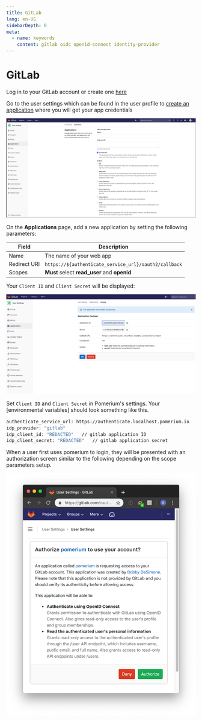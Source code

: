 ```yaml
---
title: GitLab
lang: en-US
sidebarDepth: 0
meta:
  - name: keywords
    content: gitlab oidc openid-connect identity-provider
---
```


# GitLab

Log in to your GitLab account or create one [here](https://gitlab.com/users/sign_in)

Go to the user settings which can be found in the user profile to [create an application](https://gitlab.com/profile/applications) where you will get your app credentials

![create an application](./img/gitlab/gitlab-create-applications.png)

On the **Applications** page, add a new application by setting the following parameters:

Field        | Description
------------ | --------------------------------------------
Name         | The name of your web app
Redirect URI | `https://${authenticate_service_url}/oauth2/callback`
Scopes       | **Must** select **read_user** and **openid**

Your `Client ID` and `Client Secret` will be displayed:

![Gitlab OAuth Client ID and Secret](./img/gitlab/gitlab-credentials.png)

Set `Client ID` and `Client Secret` in Pomerium's settings. Your [environmental variables] should look something like this.

```bash
authenticate_service_url: https://authenticate.localhost.pomerium.io
idp_provider: "gitlab"
idp_client_id: "REDACTED"   // gitlab application ID
idp_client_secret: "REDACTED"   // gitlab application secret
```

When a user first uses pomerium to login, they will be presented with an authorization screen similar to the following depending on the scope parameters setup.

![gitlab access authorization screen](./img/gitlab/gitlab-verify-access.png)